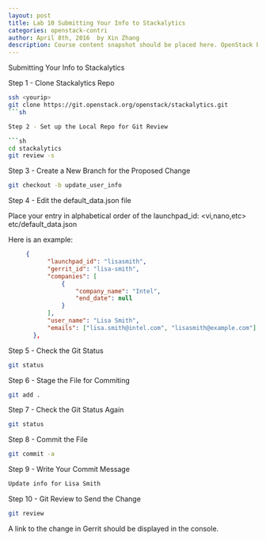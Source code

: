 ```yaml
---
layout: post
title: Lab 10 Submitting Your Info to Stackalytics
categories: openstack-contri
author: April 8th, 2016  by Xin Zhang
description: Course content snapshot should be placed here. OpenStack began in 2010 as a joint project of Rackspace Hosting and NASA.
---
```


Submitting Your Info to Stackalytics

Step 1 - Clone Stackalytics Repo

```sh
ssh <yourip>
git clone https://git.openstack.org/openstack/stackalytics.git
```sh

Step 2 - Set up the Local Repo for Git Review

```sh
cd stackalytics
git review -s
```

Step 3 - Create a New Branch for the Proposed Change

```sh
git checkout -b update_user_info
```

Step 4 - Edit the default_data.json file

Place your entry in alphabetical order of the launchpad_id: <vi,nano,etc> etc/default_data.json

Here is an example:

```json
     {
           "launchpad_id": "lisasmith",
           "gerrit_id": "lisa-smith",
           "companies": [
               {
                   "company_name": "Intel",
                   "end_date": null
               }
           ],
           "user_name": "Lisa Smith",
           "emails": ["lisa.smith@intel.com", "lisasmith@example.com"]
       },
```

Step 5 - Check the Git Status

```sh
git status
```

Step 6 - Stage the File for Commiting

```sh
git add .
```

Step 7 - Check the Git Status Again

```sh
git status
```

Step 8 - Commit the File

```sh
git commit -a
```

Step 9 - Write Your Commit Message

```sh
Update info for Lisa Smith
```

Step 10 - Git Review to Send the Change

```sh
git review
```

A link to the change in Gerrit should be displayed in the console.


   

